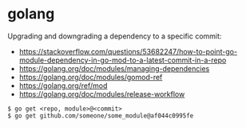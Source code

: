 # golang

Upgrading and downgrading a dependency to a specific commit:
* https://stackoverflow.com/questions/53682247/how-to-point-go-module-dependency-in-go-mod-to-a-latest-commit-in-a-repo
* https://golang.org/doc/modules/managing-dependencies
* https://golang.org/doc/modules/gomod-ref
* https://golang.org/ref/mod
* https://golang.org/doc/modules/release-workflow

```console
$ go get <repo, module>@<commit>
$ go get github.com/someone/some_module@af044c0995fe
```
